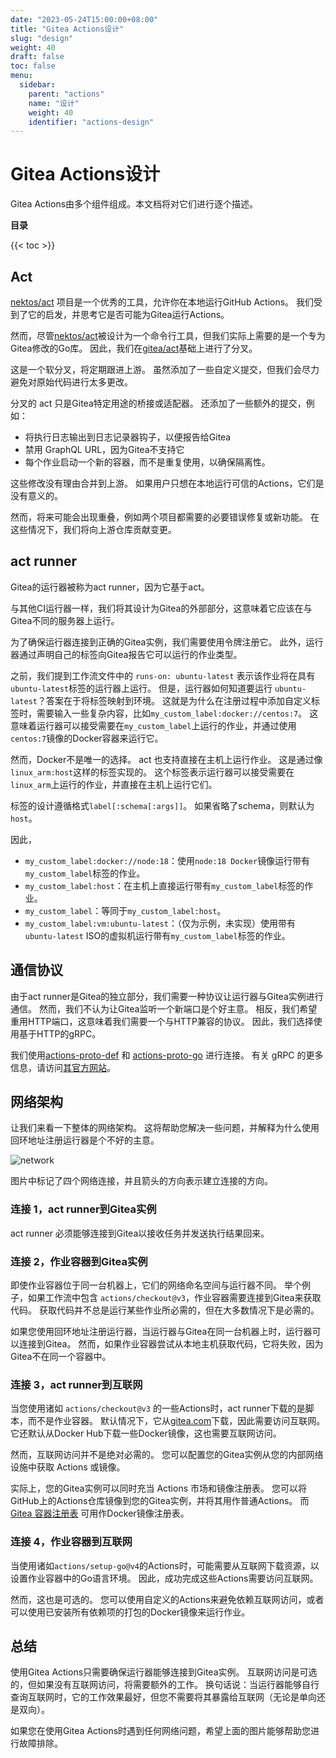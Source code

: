 ```yaml
---
date: "2023-05-24T15:00:00+08:00"
title: "Gitea Actions设计"
slug: "design"
weight: 40
draft: false
toc: false
menu:
  sidebar:
    parent: "actions"
    name: "设计"
    weight: 40
    identifier: "actions-design"
---
```


# Gitea Actions设计

Gitea Actions由多个组件组成。本文档将对它们进行逐个描述。

**目录**

{{< toc >}}

## Act

[nektos/act](https://github.com/nektos/act) 项目是一个优秀的工具，允许你在本地运行GitHub Actions。
我们受到了它的启发，并思考它是否可能为Gitea运行Actions。

然而，尽管[nektos/act](https://github.com/nektos/act)被设计为一个命令行工具，但我们实际上需要的是一个专为Gitea修改的Go库。
因此，我们在[gitea/act](https://gitea.com/gitea/act)基础上进行了分叉。

这是一个软分叉，将定期跟进上游。
虽然添加了一些自定义提交，但我们会尽力避免对原始代码进行太多更改。

分叉的 act 只是Gitea特定用途的桥接或适配器。
还添加了一些额外的提交，例如：

- 将执行日志输出到日志记录器钩子，以便报告给Gitea
- 禁用 GraphQL URL，因为Gitea不支持它
- 每个作业启动一个新的容器，而不是重复使用，以确保隔离性。

这些修改没有理由合并到上游。
如果用户只想在本地运行可信的Actions，它们是没有意义的。

然而，将来可能会出现重叠，例如两个项目都需要的必要错误修复或新功能。
在这些情况下，我们将向上游仓库贡献变更。

## act runner

Gitea的运行器被称为act runner，因为它基于act。

与其他CI运行器一样，我们将其设计为Gitea的外部部分，这意味着它应该在与Gitea不同的服务器上运行。

为了确保运行器连接到正确的Gitea实例，我们需要使用令牌注册它。
此外，运行器通过声明自己的标签向Gitea报告它可以运行的作业类型。

之前，我们提到工作流文件中的 `runs-on: ubuntu-latest` 表示该作业将在具有`ubuntu-latest`标签的运行器上运行。
但是，运行器如何知道要运行 `ubuntu-latest`？答案在于将标签映射到环境。
这就是为什么在注册过程中添加自定义标签时，需要输入一些复杂内容，比如`my_custom_label:docker://centos:7`。
这意味着运行器可以接受需要在`my_custom_label`上运行的作业，并通过使用`centos:7`镜像的Docker容器来运行它。

然而，Docker不是唯一的选择。
act 也支持直接在主机上运行作业。
这是通过像`linux_arm:host`这样的标签实现的。
这个标签表示运行器可以接受需要在`linux_arm`上运行的作业，并直接在主机上运行它们。

标签的设计遵循格式`label[:schema[:args]]`。
如果省略了schema，则默认为`host`。

因此，

- `my_custom_label:docker://node:18`：使用`node:18 Docker`镜像运行带有`my_custom_label`标签的作业。
- `my_custom_label:host`：在主机上直接运行带有`my_custom_label`标签的作业。
- `my_custom_label`：等同于`my_custom_label:host`。
- `my_custom_label:vm:ubuntu-latest`：（仅为示例，未实现）使用带有`ubuntu-latest` ISO的虚拟机运行带有`my_custom_label`标签的作业。

## 通信协议

由于act runner是Gitea的独立部分，我们需要一种协议让运行器与Gitea实例进行通信。
然而，我们不认为让Gitea监听一个新端口是个好主意。
相反，我们希望重用HTTP端口，这意味着我们需要一个与HTTP兼容的协议。
因此，我们选择使用基于HTTP的gRPC。

我们使用[actions-proto-def](https://gitea.com/gitea/actions-proto-def) 和 [actions-proto-go](https://gitea.com/gitea/actions-proto-go) 进行连接。
有关 gRPC 的更多信息，请访问[其官方网站](https://grpc.io/)。

## 网络架构

让我们来看一下整体的网络架构。
这将帮助您解决一些问题，并解释为什么使用回环地址注册运行器是个不好的主意。

![network](/images/usage/actions/network.png)

图片中标记了四个网络连接，并且箭头的方向表示建立连接的方向。

### 连接 1，act runner到Gitea实例

act runner 必须能够连接到Gitea以接收任务并发送执行结果回来。

### 连接 2，作业容器到Gitea实例

即使作业容器位于同一台机器上，它们的网络命名空间与运行器不同。
举个例子，如果工作流中包含 `actions/checkout@v3`，作业容器需要连接到Gitea来获取代码。
获取代码并不总是运行某些作业所必需的，但在大多数情况下是必需的。

如果您使用回环地址注册运行器，当运行器与Gitea在同一台机器上时，运行器可以连接到Gitea。
然而，如果作业容器尝试从本地主机获取代码，它将失败，因为Gitea不在同一个容器中。

### 连接 3，act runner到互联网

当您使用诸如 `actions/checkout@v3` 的一些Actions时，act runner下载的是脚本，而不是作业容器。
默认情况下，它从[gitea.com](http://gitea.com/)下载，因此需要访问互联网。
它还默认从Docker Hub下载一些Docker镜像，这也需要互联网访问。

然而，互联网访问并不是绝对必需的。
您可以配置您的Gitea实例从您的内部网络设施中获取 Actions 或镜像。

实际上，您的Gitea实例可以同时充当 Actions 市场和镜像注册表。
您可以将GitHub上的Actions仓库镜像到您的Gitea实例，并将其用作普通Actions。
而 [Gitea 容器注册表](https://docs.gitea.io/en-us/usage/packages/container/) 可用作Docker镜像注册表。

### 连接 4，作业容器到互联网

当使用诸如`actions/setup-go@v4`的Actions时，可能需要从互联网下载资源，以设置作业容器中的Go语言环境。
因此，成功完成这些Actions需要访问互联网。

然而，这也是可选的。
您可以使用自定义的Actions来避免依赖互联网访问，或者可以使用已安装所有依赖项的打包的Docker镜像来运行作业。

## 总结

使用Gitea Actions只需要确保运行器能够连接到Gitea实例。
互联网访问是可选的，但如果没有互联网访问，将需要额外的工作。
换句话说：当运行器能够自行查询互联网时，它的工作效果最好，但您不需要将其暴露给互联网（无论是单向还是双向）。

如果您在使用Gitea Actions时遇到任何网络问题，希望上面的图片能够帮助您进行故障排除。
